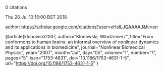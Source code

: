 0 citations

Thu 26 Jul 10:15:00 BST 2018

author:
https://scholar.google.com/citations?user=vHsILJQAAAAJ&hl=en




@article{klonowski2007,
author="Klonowski, Wlodzimierz",
title="From conformons to human brains: an informal overview of nonlinear dynamics and its applications in biomedicine",
journal="Nonlinear Biomedical Physics",
year="2007",
month="Jul",
day="05",
volume="1",
number="1",
pages="5",
issn="1753-4631",
doi="10.1186/1753-4631-1-5",
url="https://doi.org/10.1186/1753-4631-1-5"
}










